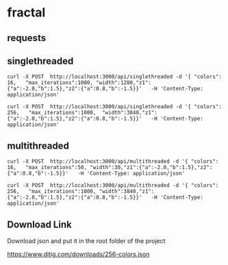 # fractal


## requests

## singlethreaded



```
curl -X POST  http://localhost:3000/api/singlethreaded -d '{ "colors": 16,   "max_iterations":1000, "width":1280,"z1":{"a":-2.0,"b":1.5},"z2":{"a":0.8,"b":-1.5}}'   -H 'Content-Type: application/json'
```


```
curl -X POST  http://localhost:3000/api/singlethreaded -d '{ "colors": 256,   "max_iterations":1000,  "width":3840,"z1":{"a":-2.0,"b":1.5},"z2":{"a":0.8,"b":-1.5}}'   -H 'Content-Type: application/json'
```


## multithreaded 



```
curl -X POST  http://localhost:3000/api/multithreaded -d '{ "colors": 16,   "max_iterations":50, "width":30,"z1":{"a":-2.0,"b":1.5},"z2":{"a":0.8,"b":-1.5}}'   -H 'Content-Type: application/json'
```

```
curl -X POST  http://localhost:3000/api/multithreaded -d '{ "colors": 256,   "max_iterations":1000, "width":3840,"z1":{"a":-2.0,"b":1.5},"z2":{"a":0.8,"b":-1.5}}'   -H 'Content-Type: application/json'
```



## Download Link

Download json and put it in the root folder of the project

https://www.ditig.com/downloads/256-colors.json
